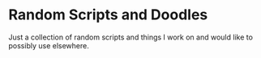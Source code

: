 # Random Scripts and Doodles
Just a collection of random scripts and things I work on and would like to possibly use elsewhere.
